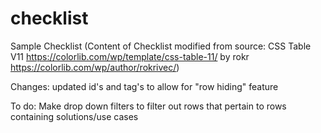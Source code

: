 # checklist
Sample Checklist (Content of Checklist modified from source: CSS Table V11 https://colorlib.com/wp/template/css-table-11/ by rokr https://colorlib.com/wp/author/rokrivec/)

Changes: updated id's and tag's to allow for "row hiding" feature

To do: Make drop down filters to filter out rows that pertain to rows containing solutions/use cases
